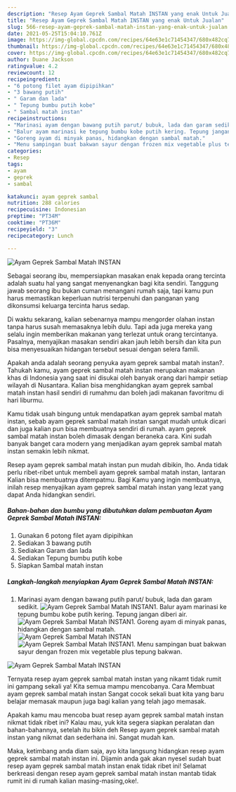 ```yaml
---
description: "Resep Ayam Geprek Sambal Matah INSTAN yang enak Untuk Jualan"
title: "Resep Ayam Geprek Sambal Matah INSTAN yang enak Untuk Jualan"
slug: 566-resep-ayam-geprek-sambal-matah-instan-yang-enak-untuk-jualan
date: 2021-05-25T15:04:10.761Z
image: https://img-global.cpcdn.com/recipes/64e63e1c71454347/680x482cq70/ayam-geprek-sambal-matah-instan-foto-resep-utama.jpg
thumbnail: https://img-global.cpcdn.com/recipes/64e63e1c71454347/680x482cq70/ayam-geprek-sambal-matah-instan-foto-resep-utama.jpg
cover: https://img-global.cpcdn.com/recipes/64e63e1c71454347/680x482cq70/ayam-geprek-sambal-matah-instan-foto-resep-utama.jpg
author: Duane Jackson
ratingvalue: 4.2
reviewcount: 12
recipeingredient:
- "6 potong filet ayam dipipihkan"
- "3 bawang putih"
- " Garam dan lada"
- " Tepung bumbu putih kobe"
- " Sambal matah instan"
recipeinstructions:
- "Marinasi ayam dengan bawang putih parut/ bubuk, lada dan garam sedikit."
- "Balur ayam marinasi ke tepung bumbu kobe putih kering. Tepung jangan diberi air."
- "Goreng ayam di minyak panas, hidangkan dengan sambal matah."
- "Menu sampingan buat bakwan sayur dengan frozen mix vegetable plus tepung bakwan."
categories:
- Resep
tags:
- ayam
- geprek
- sambal

katakunci: ayam geprek sambal 
nutrition: 288 calories
recipecuisine: Indonesian
preptime: "PT34M"
cooktime: "PT36M"
recipeyield: "3"
recipecategory: Lunch

---
```



![Ayam Geprek Sambal Matah INSTAN](https://img-global.cpcdn.com/recipes/64e63e1c71454347/680x482cq70/ayam-geprek-sambal-matah-instan-foto-resep-utama.jpg)

Sebagai seorang ibu, mempersiapkan masakan enak kepada orang tercinta adalah suatu hal yang sangat menyenangkan bagi kita sendiri. Tanggung jawab seorang ibu bukan cuman menangani rumah saja, tapi kamu pun harus memastikan keperluan nutrisi terpenuhi dan panganan yang dikonsumsi keluarga tercinta harus sedap.

Di waktu  sekarang, kalian sebenarnya mampu mengorder olahan instan tanpa harus susah memasaknya lebih dulu. Tapi ada juga mereka yang selalu ingin memberikan makanan yang terlezat untuk orang tercintanya. Pasalnya, menyajikan masakan sendiri akan jauh lebih bersih dan kita pun bisa menyesuaikan hidangan tersebut sesuai dengan selera famili. 



Apakah anda adalah seorang penyuka ayam geprek sambal matah instan?. Tahukah kamu, ayam geprek sambal matah instan merupakan makanan khas di Indonesia yang saat ini disukai oleh banyak orang dari hampir setiap wilayah di Nusantara. Kalian bisa menghidangkan ayam geprek sambal matah instan hasil sendiri di rumahmu dan boleh jadi makanan favoritmu di hari liburmu.

Kamu tidak usah bingung untuk mendapatkan ayam geprek sambal matah instan, sebab ayam geprek sambal matah instan sangat mudah untuk dicari dan juga kalian pun bisa membuatnya sendiri di rumah. ayam geprek sambal matah instan boleh dimasak dengan beraneka cara. Kini sudah banyak banget cara modern yang menjadikan ayam geprek sambal matah instan semakin lebih nikmat.

Resep ayam geprek sambal matah instan pun mudah dibikin, lho. Anda tidak perlu ribet-ribet untuk membeli ayam geprek sambal matah instan, lantaran Kalian bisa membuatnya ditempatmu. Bagi Kamu yang ingin membuatnya, inilah resep menyajikan ayam geprek sambal matah instan yang lezat yang dapat Anda hidangkan sendiri.

<!--inarticleads1-->

##### Bahan-bahan dan bumbu yang dibutuhkan dalam pembuatan Ayam Geprek Sambal Matah INSTAN:

1. Gunakan 6 potong filet ayam dipipihkan
1. Sediakan 3 bawang putih
1. Sediakan  Garam dan lada
1. Sediakan  Tepung bumbu putih kobe
1. Siapkan  Sambal matah instan




<!--inarticleads2-->

##### Langkah-langkah menyiapkan Ayam Geprek Sambal Matah INSTAN:

1. Marinasi ayam dengan bawang putih parut/ bubuk, lada dan garam sedikit.
<img src="https://img-global.cpcdn.com/steps/14b19d3b5af01efe/160x128cq70/ayam-geprek-sambal-matah-instan-langkah-memasak-1-foto.jpg" alt="Ayam Geprek Sambal Matah INSTAN">1. Balur ayam marinasi ke tepung bumbu kobe putih kering. Tepung jangan diberi air.
<img src="https://img-global.cpcdn.com/steps/72e9aaff1cc327ce/160x128cq70/ayam-geprek-sambal-matah-instan-langkah-memasak-2-foto.jpg" alt="Ayam Geprek Sambal Matah INSTAN">1. Goreng ayam di minyak panas, hidangkan dengan sambal matah.
<img src="https://img-global.cpcdn.com/steps/0dd5acd75ad3cb63/160x128cq70/ayam-geprek-sambal-matah-instan-langkah-memasak-3-foto.jpg" alt="Ayam Geprek Sambal Matah INSTAN"><img src="https://img-global.cpcdn.com/steps/20f079d9c0e2cc05/160x128cq70/ayam-geprek-sambal-matah-instan-langkah-memasak-3-foto.jpg" alt="Ayam Geprek Sambal Matah INSTAN">1. Menu sampingan buat bakwan sayur dengan frozen mix vegetable plus tepung bakwan.
<img src="https://img-global.cpcdn.com/steps/70f275627e60f2dc/160x128cq70/ayam-geprek-sambal-matah-instan-langkah-memasak-4-foto.jpg" alt="Ayam Geprek Sambal Matah INSTAN">



Ternyata resep ayam geprek sambal matah instan yang nikamt tidak rumit ini gampang sekali ya! Kita semua mampu mencobanya. Cara Membuat ayam geprek sambal matah instan Sangat cocok sekali buat kita yang baru belajar memasak maupun juga bagi kalian yang telah jago memasak.

Apakah kamu mau mencoba buat resep ayam geprek sambal matah instan nikmat tidak ribet ini? Kalau mau, yuk kita segera siapkan peralatan dan bahan-bahannya, setelah itu bikin deh Resep ayam geprek sambal matah instan yang nikmat dan sederhana ini. Sangat mudah kan. 

Maka, ketimbang anda diam saja, ayo kita langsung hidangkan resep ayam geprek sambal matah instan ini. Dijamin anda gak akan nyesel sudah buat resep ayam geprek sambal matah instan enak tidak ribet ini! Selamat berkreasi dengan resep ayam geprek sambal matah instan mantab tidak rumit ini di rumah kalian masing-masing,oke!.

